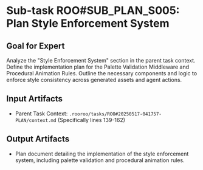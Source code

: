 # Sub-task ROO#SUB_PLAN_S005: Plan Style Enforcement System

## Goal for Expert
Analyze the "Style Enforcement System" section in the parent task context. Define the implementation plan for the Palette Validation Middleware and Procedural Animation Rules. Outline the necessary components and logic to enforce style consistency across generated assets and agent actions.

## Input Artifacts
- Parent Task Context: `.rooroo/tasks/ROO#20250517-041757-PLAN/context.md` (Specifically lines 139-162)

## Output Artifacts
- Plan document detailing the implementation of the style enforcement system, including palette validation and procedural animation rules.